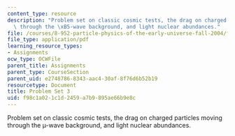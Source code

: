 ```yaml
---
content_type: resource
description: "Problem set on classic cosmic tests, the drag on charged particles moving\
  \ through the \xB5-wave background, and light nuclear abundances."
file: /courses/8-952-particle-physics-of-the-early-universe-fall-2004/f98c1a021c1d2459a7b9895ae66b9e8c_ps3.pdf
file_type: application/pdf
learning_resource_types:
- Assignments
ocw_type: OCWFile
parent_title: Assignments
parent_type: CourseSection
parent_uid: e2748786-8343-aac4-30af-8f76d6b52b19
resourcetype: Document
title: Problem Set 3
uid: f98c1a02-1c1d-2459-a7b9-895ae66b9e8c
---
```

Problem set on classic cosmic tests, the drag on charged particles moving through the µ-wave background, and light nuclear abundances.

